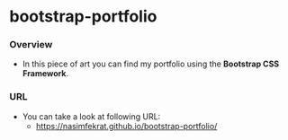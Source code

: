 # bootstrap-portfolio

### Overview

* In this piece of art you can find my portfolio using the **Bootstrap CSS Framework**.

### URL

* You can take a look at following URL:
  * https://nasimfekrat.github.io/bootstrap-portfolio/

